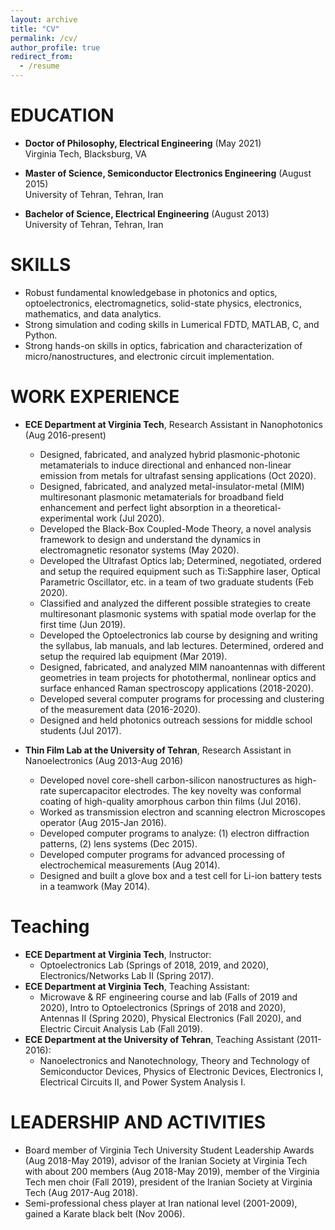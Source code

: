 ```yaml
---
layout: archive
title: "CV"
permalink: /cv/
author_profile: true
redirect_from:
  - /resume
---
```


EDUCATION
======
* **Doctor of Philosophy, Electrical Engineering** (May 2021)\
      Virginia Tech, Blacksburg, VA
      
* **Master of Science, Semiconductor Electronics Engineering** (August 2015)\
      University of Tehran, Tehran, Iran
      
* **Bachelor of Science, Electrical Engineering** (August 2013)\
      University of Tehran, Tehran, Iran
      <br/>

SKILLS
======
* Robust fundamental knowledgebase in photonics and optics, optoelectronics, electromagnetics, solid-state physics, electronics, mathematics, and data analytics.
* Strong simulation and coding skills in Lumerical FDTD, MATLAB, C, and Python.
* Strong hands-on skills in optics, fabrication and characterization of micro/nanostructures, and electronic circuit implementation.
  
WORK EXPERIENCE
======
* **ECE Department at Virginia Tech**, Research Assistant in Nanophotonics (Aug 2016-present)
  *	Designed, fabricated, and analyzed hybrid plasmonic-photonic metamaterials to induce directional and enhanced non-linear emission from metals for ultrafast sensing applications (Oct 2020). 
  * Designed, fabricated, and analyzed metal-insulator-metal (MIM) multiresonant plasmonic metamaterials for broadband field enhancement and perfect light absorption in a theoretical-experimental work (Jul 2020). 
  * Developed the Black-Box Coupled-Mode Theory, a novel analysis framework to design and understand the dynamics in electromagnetic resonator systems (May 2020).
  * Developed the Ultrafast Optics lab; Determined, negotiated, ordered and setup the required equipment such as Ti:Sapphire laser, Optical Parametric Oscillator, etc. in a team of two graduate students (Feb 2020).
  *	Classified and analyzed the different possible strategies to create multiresonant plasmonic systems with spatial mode overlap for the first time (Jun 2019).
  *	Developed the Optoelectronics lab course by designing and writing the syllabus, lab manuals, and lab lectures. Determined, ordered and setup the required lab equipment (Mar 2019). 
  *	Designed, fabricated, and analyzed MIM nanoantennas with different geometries in team projects for photothermal, nonlinear optics and surface enhanced Raman spectroscopy applications (2018-2020).
  *	Developed several computer programs for processing and clustering of the measurement data (2016-2020).
  *	Designed and held photonics outreach sessions for middle school students (Jul 2017).

* **Thin Film Lab at the University of Tehran**, Research Assistant in Nanoelectronics (Aug 2013-Aug 2016)
  *	Developed novel core-shell carbon-silicon nanostructures as high-rate supercapacitor electrodes. The key novelty was conformal coating of high-quality amorphous carbon thin films (Jul 2016).
  *	Worked as transmission electron and scanning electron Microscopes operator (Aug 2015-Jan 2016).
  *	Developed computer programs to analyze: (1) electron diffraction patterns, (2) lens systems (Dec 2015).
  *	Developed computer programs for advanced processing of electrochemical measurements (Aug 2014).
  *	Designed and built a glove box and a test cell for Li-ion battery tests in a teamwork (May 2014).


Teaching
======
* **ECE Department at Virginia Tech**, Instructor:
  * Optoelectronics Lab (Springs of 2018, 2019, and 2020), Electronics/Networks Lab II (Spring 2017).
* **ECE Department at Virginia Tech**, Teaching Assistant:
  * Microwave & RF engineering course and lab (Falls of 2019 and 2020), Intro to Optoelectronics (Springs of 2018 and 2020), Antennas II (Spring 2020), Physical Electronics (Fall 2020), and Electric Circuit Analysis Lab (Fall 2019).
* **ECE Department at the University of Tehran**, Teaching Assistant (2011-2016):
  * Nanoelectronics and Nanotechnology, Theory and Technology of Semiconductor Devices, Physics of Electronic Devices, Electronics I, Electrical Circuits II, and Power System Analysis I.
  
LEADERSHIP AND ACTIVITIES
======
* Board member of Virginia Tech University Student Leadership Awards (Aug 2018-May 2019), advisor of the Iranian Society at Virginia Tech with about 200 members (Aug 2018-May 2019), member of the Virginia Tech men choir (Fall 2019), president of the Iranian Society at Virginia Tech (Aug 2017-Aug 2018).
*	Semi-professional chess player at Iran national level (2001-2009), gained a Karate black belt (Nov 2006).
 

